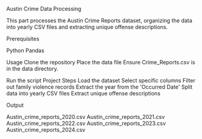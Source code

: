 Austin Crime Data Processing

This part processes the Austin Crime Reports dataset, organizing the data into yearly CSV files and extracting unique offense descriptions.

Prerequisites

Python
Pandas

Usage
Clone the repository
Place the data file
Ensure Crime_Reports.csv is in the data directory.

Run the script
Project Steps
Load the dataset
Select specific columns
Filter out family violence records
Extract the year from the 'Occurred Date'
Split data into yearly CSV files
Extract unique offense descriptions

Output

Austin_crime_reports_2020.csv
Austin_crime_reports_2021.csv
Austin_crime_reports_2022.csv
Austin_crime_reports_2023.csv
Austin_crime_reports_2024.csv
